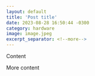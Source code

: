 ```yaml
---
layout: default
title: 'Post title'
date: 2023-08-28 16:50:44 -0300
category: hardware
image: image.jpeg
excerpt_separator: <!--more-->
---
```


<p>Content</p>

<!--more-->

<p>More content</p>
